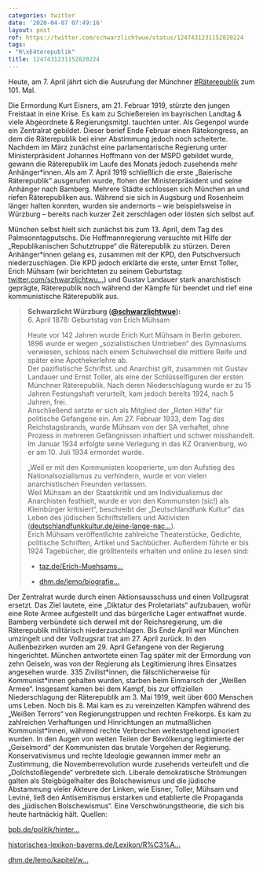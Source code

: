 ```yaml
---
categories: twitter
date: '2020-04-07 07:49:16'
layout: post
ref: https://twitter.com/schwarzlichtwue/status/1247431231152820224
tags:
- "R\xE4terepublik"
title: 1247431231152820224
---
```

Heute, am 7. April jährt sich die Ausrufung der Münchner [#Räterepublik](/t/räterepublik) zum 101. Mal. 



Die Ermordung Kurt Eisners, am 21. Februar 1919, stürzte den jungen Freistaat in eine Krise. Es kam zu Schießereien im bayrischen Landtag &amp; viele Abgeordnete &amp; Regierungsmitgl. tauchten unter. 
Als Gegenpol wurde ein Zentralrat gebildet. Dieser berief Ende Februar einen Rätekongress, an dem die Räterepublik bei einer Abstimmung jedoch noch scheiterte. 
Nachdem im März zunächst eine parlamentarische Regierung unter Ministerpräsident Johannes Hoffmann von der MSPD gebildet wurde, gewann die Räterepublik im Laufe des Monats jedoch zusehends mehr Anhänger\*innen. 
Als am 7. April 1919 schließlich die erste „Baierische Räterepublik“ ausgerufen wurde, flohen der Ministerpräsident und seine Anhänger nach Bamberg. Mehrere Städte schlossen sich München an und riefen Räterepubliken aus. 
Während sie sich in Augsburg und Rosenheim länger halten konnten, wurden sie andernorts – wie beispielsweise in Würzburg – bereits nach kurzer Zeit zerschlagen oder lösten sich selbst auf. 



München selbst hielt sich zunächst bis zum 13. April, dem Tag des Palmsonntagputschs. 
Die Hoffmannregierung versuchte mit Hilfe der „Republikanischen Schutztruppe“ die Räterepublik zu stürzen. Deren Anhänger\*innen gelang es, zusammen mit der KPD, den Putschversuch niederzuschlagen. 
Die KPD jedoch erklärte die erste, unter Ernst Toller, Erich Mühsam (wir berichteten zu seinem Geburtstag: [twitter.com/schwarzlichtwu…](https://twitter.com/schwarzlichtwue/status/1247086898578931713?s=19)) und Gustav Landauer stark anarchistisch geprägte, Räterepublik noch während der Kämpfe für beendet und rief eine kommunistische Räterepublik aus. 
> <b>Schwarzlicht Würzburg ([@schwarzlichtwue](https://twitter.com/schwarzlichtwue)):</b>  
>6. April 1878: Geburtstag von Erich Mühsam  
>  
>  
>  
>Heute vor 142 Jahren wurde Erich Kurt Mühsam in Berlin geboren.   
>1896 wurde er wegen „sozialistischen Umtrieben“ des Gymnasiums verwiesen, schloss nach einem Schulwechsel die mittlere Reife und später eine Apothekerlehre ab.   
>Der pazifistische Schriftst. und Anarchist gilt, zusammen mit Gustav Landauer und Ernst Toller, als eine der Schlüsselfiguren der ersten Münchner Räterepublik. Nach deren Niederschlagung wurde er zu 15 Jahren Festungshaft verurteilt, kam  jedoch bereits 1924, nach 5 Jahren, frei.   
>Anschließend setzte er sich als Mitglied der „Roten Hilfe“ für politische Gefangene ein. Am 27. Februar 1933, dem Tag des Reichstagsbrands, wurde Mühsam von der SA verhaftet, ohne Prozess in mehreren Gefängnissen inhaftiert und schwer misshandelt.   
>Im Januar 1934 erfolgte seine Verlegung in das KZ Oranienburg, wo er am 10. Juli 1934 ermordet wurde.  
>  
>  
>  
>„Weil er mit den Kommunisten kooperierte, um den Aufstieg des Nationalsozialismus zu verhindern, wurde er von vielen anarchistischen Freunden verlassen.   
>Weil Mühsam an der Staatskritik und am Individualismus der Anarchisten festhielt, wurde er von den Kommunsten (sic!) als Kleinbürger kritisiert“, beschreibt der „Deutschlandfunk Kultur" das Leben des jüdischen Schriftstellers und Aktivisten ([deutschlandfunkkultur.de/eine-lange-nac…](https://www.deutschlandfunkkultur.de/eine-lange-nacht-ueber-erich-muehsam-liebe-und-anarchie.1024.de.html?dram:article_id=414915)).   
>Erich Mühsam veröffentlichte zahlreiche Theaterstücke, Gedichte, politische Schriften, Artikel und Sachbücher. Außerdem führte er bis 1924 Tagebücher, die größtenteils erhalten und online zu lesen sind:  
>  
>  
>  
>- [taz.de/Erich-Muehsams…](https://taz.de/Erich-Muehsams-Tagebuecher/!5611820/)  
>  
>- [dhm.de/lemo/biografie…](https://www.dhm.de/lemo/biografie/erich-muehsam)   


Der Zentralrat wurde durch einen Aktionsausschuss und einen Vollzugsrat ersetzt. Das Ziel lautete, eine „Diktatur des Proletariats“ aufzubauen, wofür eine Rote Armee aufgestellt und das bürgerliche Lager entwaffnet wurde. 
Bamberg verbündete sich derweil mit der Reichsregierung, um die Räterepublik militärisch niederzuschlagen. Bis Ende April war München umzingelt und der Vollzugsrat trat am 27. April zurück. In den Außenbezirken wurden am 29. April Gefangene von der Regierung hingerichtet. 
München antwortete einen Tag später mit der Ermordung von zehn Geiseln, was von der Regierung als Legitimierung ihres Einsatzes angesehen wurde. 335 Zivilist\*innen, die fälschlicherweise für Kommunist\*innen gehalten wurden, starben beim Einmarsch der „Weißen Armee“. 
Insgesamt kamen bei dem Kampf, bis zur offiziellen Niederschlagung der Räterepublik am 3. Mai 1919, weit über 600 Menschen ums Leben. Noch bis 8. Mai kam es zu vereinzelten Kämpfen während des „Weißen Terrors“ von Regierungstruppen und rechten Freikorps. 
Es kam zu zahlreichen Verhaftungen und Hinrichtungen an mutmaßlichen Kommunist\*innen, während rechte Verbrechen weitestgehend ignoriert wurden. In den Augen von weiten Teilen der Bevölkerung legitimierte der „Geiselmord“ der Kommunisten das brutale Vorgehen der Regierung. 
Konservativismus und rechte Ideologie gewannen immer mehr an Zustimmung, die Novemberrevolution wurde zusehends verteufelt und die „Dolchstoßlegende“ verbreitete sich. 
Liberale demokratische Strömungen galten als Steigbügelhalter des Bolschewismus und die jüdische Abstammung vieler Akteure der Linken, wie Eisner, Toller, Mühsam und Leviné, ließ den Antisemitismus erstarken und etablierte die Propaganda des „jüdischen Bolschewismus“. 
Eine Verschwörungstheorie, die sich bis heute hartnäckig hält. 
Quellen:



[bpb.de/politik/hinter…](https://www.bpb.de/politik/hintergrund-aktuell/288869/100-jahre-muenchner-raeterepublik) 



[historisches-lexikon-bayerns.de/Lexikon/R%C3%A…](https://www.historisches-lexikon-bayerns.de/Lexikon/R%C3%A4terepublik_Baiern_(1919)#Eskalation_der_inneren_Konflikte_und_Sturz_der_kommunistischen_R.C3.A4teregierung) 



[dhm.de/lemo/kapitel/w…](https://www.dhm.de/lemo/kapitel/weimarer-republik/revolution-191819/muenchner-raeterepublik.html) 